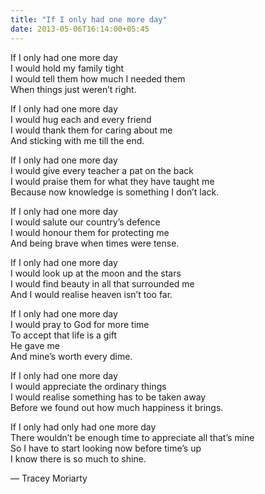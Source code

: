 ```yaml
---
title: "If I only had one more day"
date: 2013-05-06T16:14:00+05:45
---
```


If I only had one more day<br>
I would hold my family tight<br>
I would tell them how much I needed them<br>
When things just weren’t right.

If I only had one more day<br>
I would hug each and every friend<br>
I would thank them for caring about me<br>
And sticking with me till the end.

If I only had one more day<br>
I would give every teacher a pat on the back<br>
I would praise them for what they have taught me<br>
Because now knowledge is something I don’t lack.

If I only had one more day<br>
I would salute our country’s defence<br>
I would honour them for protecting me<br>
And being brave when times were tense.

If I only had one more day<br>
I would look up at the moon and the stars<br>
I would find beauty in all that surrounded me<br>
And I would realise heaven isn’t too far.

If I only had one more day<br>
I would pray to God for more time<br>
To accept that life is a gift<br>
He gave me<br>
And mine’s worth every dime.

If I only had one more day<br>
I would appreciate the ordinary things<br>
I would realise something has to be taken away<br>
Before we found out how much happiness it brings.

If I only had only had one more day<br>
There wouldn’t be enough time to appreciate all that’s mine<br>
So I have to start looking now before time’s up<br>
I know there is so much to shine.

― Tracey Moriarty
